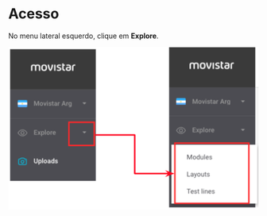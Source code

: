 # Acesso

No menu lateral esquerdo, clique em **Explore**.

![](../.gitbook/assets/image%20%2852%29.png)
